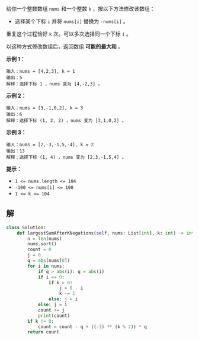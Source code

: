 给你一个整数数组 `nums` 和一个整数 `k` ，按以下方法修改该数组：

- 选择某个下标 `i` 并将 `nums[i]` 替换为 `-nums[i]` 。

重复这个过程恰好 `k` 次。可以多次选择同一个下标 `i` 。

以这种方式修改数组后，返回数组 **可能的最大和** 。

 

**示例 1：**

```
输入：nums = [4,2,3], k = 1
输出：5
解释：选择下标 1 ，nums 变为 [4,-2,3] 。
```

**示例 2：**

```
输入：nums = [3,-1,0,2], k = 3
输出：6
解释：选择下标 (1, 2, 2) ，nums 变为 [3,1,0,2] 。
```

**示例 3：**

```
输入：nums = [2,-3,-1,5,-4], k = 2
输出：13
解释：选择下标 (1, 4) ，nums 变为 [2,3,-1,5,4] 。
```

 

**提示：**

- `1 <= nums.length <= 104`
- `-100 <= nums[i] <= 100`
- `1 <= k <= 104`

## 解

```python
class Solution:
    def largestSumAfterKNegations(self, nums: List[int], k: int) -> int:
        n = len(nums)
        nums.sort()
        count = 0
        j = 0
        q = abs(nums[0])
        for i in nums:
            if q > abs(i): q = abs(i)
            if i <= 0:
                if k > 0:
                    j = 0 - i
                    k -= 1
                else: j = i
            else: j = i
            count += j
            print(count)
        if k != 0:
            count = count - q + ((-1) ** (k % 2)) * q
        return count
```

